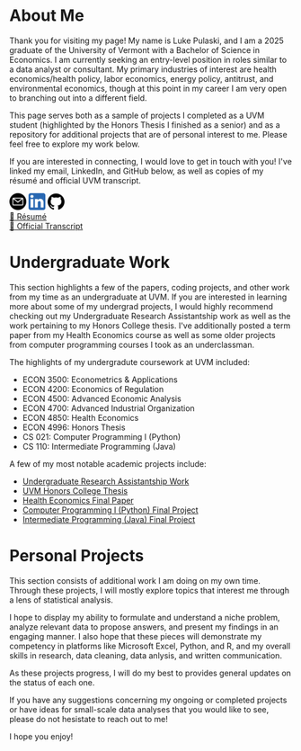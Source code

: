 # About Me

Thank you for visiting my page! My name is Luke Pulaski, and I am a 2025 graduate of the University of Vermont
with a Bachelor of Science in Economics. I am currently seeking an entry-level position in roles similar to a 
data analyst or consultant. My primary industries of interest are health economics/health policy, labor economics, 
energy policy, antitrust, and environmental economics, though at this point in my career I am very open to branching 
out into a different field.

This page serves both as a sample of projects I completed as a UVM student (highlighted by the Honors Thesis I finished as a 
senior) and as a repository for additional projects that are of personal interest to me. Please feel free to explore my 
work below.

If you are interested in connecting, I would love to get in touch with you! I've linked my email, LinkedIn, and GitHub below, 
as well as copies of my résumé and official UVM transcript.<br>

[<img src="bio/email-icon.jpg" alt="Email" width="30"/>](mailto:luke.pulaski@gmail.com) [<img src="bio/linkedin-icon.jpg" alt="LinkedIn" width="30"/>](https://www.linkedin.com/in/luke-pulaski-437656200/) [<img src="bio/github-icon.jpg" alt="GitHub" width="30"/>](https://www.github.com/lukepulaski)<br>
[📄 Résumé](bio/resume.docx)<br>
[📄 Official Transcript](bio/official-transcript.pdf)

# Undergraduate Work

This section highlights a few of the papers, coding projects, and other work from my time as an undergraduate at UVM. If you are interested
in learning more about some of my undergrad projects, I would highly recommend checking out my Undergraduate Research Assistantship work as 
well as the work pertaining to my Honors College thesis. I've additionally posted a term paper from my Health Economics course as well as some 
older projects from computer programming courses I took as an underclassman.

The highlights of my undergradute coursework at UVM included:
- ECON 3500: Econometrics & Applications
- ECON 4200: Economics of Regulation
- ECON 4500: Advanced Economic Analysis
- ECON 4700: Advanced Industrial Organization
- ECON 4850: Health Economics
- ECON 4996: Honors Thesis
- CS 021: Computer Programming I (Python)
- CS 110: Intermediate Programming (Java)

A few of my most notable academic projects include:
- [Undergraduate Research Assistantship Work](ura-work/ura-work-all.html)
- [UVM Honors College Thesis](hcol-thesis/hcol-thesis-all.html)
- [Health Economics Final Paper](econ-4850/health-econ-final-paper.html)
- [Computer Programming I (Python) Final Project](cs-021/cs-021-all.html)
- [Intermediate Programming (Java) Final Project](cs-110/cs-110-all.html)

# Personal Projects

This section consists of additional work I am doing on my own time. Through these projects, I will mostly 
explore topics that interest me through a lens of statistical analysis. 

I hope to display my ability to formulate and understand a niche problem, analyze relevant data to propose answers, 
and present my findings in an engaging manner. I also hope that these pieces will demonstrate my competency 
in platforms like Microsoft Excel, Python, and R, and my overall skills in research, data cleaning, data anlysis, 
and written communication.

As these projects progress, I will do my best to provides general updates on the status of each one. 

If you have any suggestions concerning my ongoing or completed projects or have ideas for small-scale data analyses 
that you would like to see, please do not hesistate to reach out to me! 

I hope you enjoy!
